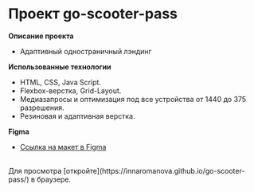 # Проект go-scooter-pass

**Описание проекта**

* Адаптивный одностраничный лэндинг

**Использованные технологии**

* HTML, CSS, Java Script.
* Flexbox-верстка, Grid-Layout.
* Медиазапросы и оптимизация под все устройства от 1440 до 375 разрешения.
* Резиновая и адаптивная верстка.

**Figma**

* [Ссылка на макет в Figma](https://www.figma.com/file/W9gacDyHMIG55KuDwAN2Tl/go-scooter-pass?type=design&node-id=516-268&mode=design&t=LZUwsnwKH72PwH4U-0)

<br>
Для просмотра [откройте](https://innaromanova.github.io/go-scooter-pass/) в браузере.
